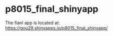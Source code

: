 # p8015_final_shinyapp

The fianl app is located at:  https://gou29.shinyapps.io/p8015_final_shinyapp/
